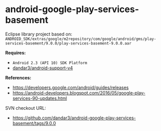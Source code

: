 android-google-play-services-basement
=====================================

Eclipse library project based on:<br/>
`ANDROID_SDK/extras/google/m2repository/com/google/android/gms/play-services-basement/9.0.0/play-services-basement-9.0.0.aar`

**Requires:**
- `Android 2.3 (API 10) SDK Platform`
- [dandar3/android-support-v4](https://github.com/dandar3/android-support-v4)

**References:**
- https://developers.google.com/android/guides/releases
- https://android-developers.blogspot.com/2016/05/google-play-services-90-updates.html

SVN checkout URL:
- https://github.com/dandar3/android-google-play-services-basement/tags/9.0.0